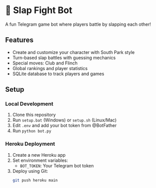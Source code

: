 # 🥊 Slap Fight Bot

A fun Telegram game bot where players battle by slapping each other!

## Features
- Create and customize your character with South Park style
- Turn-based slap battles with guessing mechanics
- Special moves: Club and Flinch
- Global rankings and player statistics
- SQLite database to track players and games

## Setup

### Local Development
1. Clone this repository
2. Run `setup.bat` (Windows) or `setup.sh` (Linux/Mac)
3. Edit `.env` and add your bot token from @BotFather
4. Run `python bot.py`

### Heroku Deployment
1. Create a new Heroku app
2. Set environment variables:
   - `BOT_TOKEN`: Your Telegram bot token
3. Deploy using Git:
   ```bash
   git push heroku main
